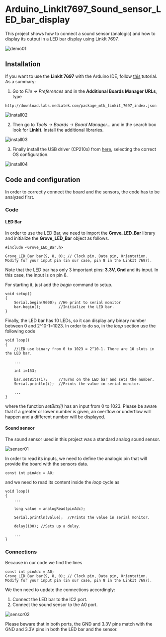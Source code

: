 # Arduino_LinkIt7697_Sound_sensor_LED_bar_display

This project shows how to connect a sound sensor (analogic) and how to display its output in a LED bar display using LinkIt 7697.

![demo01](/images/demo_01.gif?raw=true)

## Installation

If you want to use the **LinkIt 7697** with the Arduino IDE, follow [this](https://docs.labs.mediatek.com/resource/linkit7697-arduino/en/environment-setup) tutorial. As a summary:
1. Go to *File -> Preferences* and in the **Additional Boards Manager URLs**, type
```
http://download.labs.mediatek.com/package_mtk_linkit_7697_index.json
```
![install02](/images/install02.gif?raw=true)

2. Then go to *Tools -> Boards -> Board Manager...* and in the search box look for **LinkIt**. Install the additional libraries.

![install03](/images/install03.gif?raw=true)

3. Finally install the USB driver (CP210x) from [here](https://www.silabs.com/products/development-tools/software/usb-to-uart-bridge-vcp-drivers), selecting the correct OS configuration.

![install04](/images/usb_driver.png?raw=true)

## Code and configuration

In order to correctly connect the board and the sensors, the code has to be analyzed first.

### Code

#### LED Bar

In order to use the LED Bar, we need to import the **Grove_LED_Bar** library and initialize the **Grove_LED_Bar** object as follows.
```arduino
#include <Grove_LED_Bar.h>

Grove_LED_Bar bar(9, 8, 0);	// Clock pin, Data pin, Orientation. Modify for your input pin (in our case, pin 8 in the LinkIt 7697).
```

Note that the LED bar has only 3 important pins: **3.3V, Gnd** and its input. In this case, the input is on pin 8. 

For starting it, just add the *begin* command to setup.
```arduino
void setup()
{
	Serial.begin(9600);	//We print to serial monitor
	bar.begin();		//Initialize the LED bar.
}
```
Finally, the LED bar has 10 LEDs, so it can display any binary number between 0 and 2^10-1=1023. In order to do so, in the *loop* section use the following code
```arduino
void loop()
{
	//LED use binary from 0 to 1023 = 2^10-1. There are 10 slots in the LED bar.

	...
	
	int i=153;
	
	bar.setBits(i);		//Turns on the LED bar and sets the number.
	Serial.println(i);	//Prints the value in serial monitor.

	...
}
```
where the function *setBits(i)* has an input from 0 to 1023. Please be aware that if a greater or lower number is given, an overflow or underflow will happen and a different number will be displayed.

#### Sound sensor

The sound sensor used in this project was a standard analog sound sensor.

![sensor01](/images/pic_c_1.jpg?raw=true)

In order to read its inputs, we need to define the analogic pin that will provide the board with the sensors data.

```arduino
const int pinAdc = A0;
```
and we need to read its content inside the *loop* cycle as
```arduino
void loop()
{
	...

	long value = analogRead(pinAdc);
	
	Serial.println(value);	//Prints the value in serial monitor.

	delay(100);	//Sets up a delay.
	
	...
}
```
### Connections

Because in our code we find the lines
```arduino
const int pinAdc = A0;
Grove_LED_Bar bar(9, 8, 0);	// Clock pin, Data pin, Orientation. Modify for your input pin (in our case, pin 8 in the LinkIt 7697).
```
We then need to update the connections accordingly:
1. Connect the LED bar to the IC2 port.
2. Connect the sound sensor to the A0 port.

![sensor02](/images/pic_c_12.jpg?raw=true)

Please beware that in both ports, the GND and 3.3V pins match with the GND and 3.3V pins in both the LED bar and the sensor.